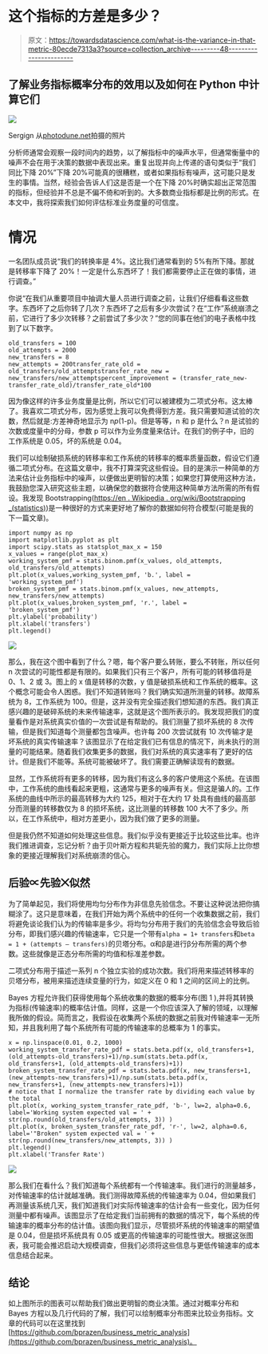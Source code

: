 # 这个指标的方差是多少？

> 原文：<https://towardsdatascience.com/what-is-the-variance-in-that-metric-80ecde7313a3?source=collection_archive---------48----------------------->

## 了解业务指标概率分布的效用以及如何在 Python 中计算它们

![](img/c792efa28108deb1b4e6053b45a51ecf.png)

Sergign 从[photodune.net](https://photodune.net/item/pencil-and-graph/24956886)拍摄的照片

分析师通常会观察一段时间内的趋势，以了解指标中的噪声水平，但通常衡量中的噪声不会在用于决策的数据中表现出来。重复出现并向上传递的语句类似于“我们同比下降 20%”下降 20%可能真的很糟糕，或者如果指标有噪声，这可能只是发生的事情。当然，经验会告诉人们这是否是一个在下降 20%时确实超出正常范围的指标，但经验并不总是不偏不倚和听到的。大多数商业指标都是比例的形式。在本文中，我将探索我们如何评估标准业务度量的可信度。

# 情况

一名团队成员说“我们的转换率是 4%。这比我们通常看到的 5%有所下降。那就是转移率下降了 20%！一定是什么东西坏了！我们都需要停止正在做的事情，进行调查。”

你说“在我们从重要项目中抽调大量人员进行调查之前，让我们仔细看看这些数字。东西坏了之后你转了几次？东西坏了之后有多少次尝试？在“工作”系统崩溃之前，它进行了多少次转移？之前尝试了多少次？”您的同事在他们的电子表格中找到了以下数字。

```
old_transfers = 100
old_attempts = 2000
new_transfers = 8
new_attempts = 200transfer_rate_old = old_transfers/old_attemptstransfer_rate_new = new_transfers/new_attemptspercent_improvement = (transfer_rate_new-transfer_rate_old)/transfer_rate_old*100
```

因为像这样的许多业务度量是比例，所以它们可以被建模为二项式分布。这太棒了。我喜欢二项式分布，因为感觉上我可以免费得到方差。我只需要知道试验的次数，然后就是:方差神奇地显示为 n*p*(1-p)。但是等等，n 和 p 是什么？n 是试验的次数或度量中的分母，参数 p 可以作为业务度量来估计。在我们的例子中，旧的工作系统是 0.05，坏的系统是 0.04。

我们可以绘制破损系统的转移率和工作系统的转移率的概率质量函数，假设它们遵循二项式分布。在这篇文章中，我不打算深究这些假设。目的是演示一种简单的方法来估计业务指标中的噪声，以便做出更明智的决策；如果您打算使用这种方法，我鼓励您深入研究这些主题，以确保您的数据符合使用这种简单方法所需的所有假设。我发现 Bootstrapping([https://en . Wikipedia . org/wiki/Bootstrapping _(statistics)](https://en.wikipedia.org/wiki/Bootstrapping_(statistics)))是一种很好的方式来更好地了解你的数据如何符合模型(可能是我的下一篇文章)。

```
import numpy as np
import matplotlib.pyplot as plt
import scipy.stats as statsplot_max_x = 150
x_values = range(plot_max_x)
working_system_pmf = stats.binom.pmf(x_values, old_attempts, old_transfers/old_attempts)
plt.plot(x_values,working_system_pmf, 'b.', label = 'working_system_pmf')
broken_system_pmf = stats.binom.pmf(x_values, new_attempts, new_transfers/new_attempts)
plt.plot(x_values,broken_system_pmf, 'r.', label = 'broken_system_pmf')
plt.ylabel('probability')
plt.xlabel('transfers')
plt.legend()
```

![](img/0adf7c00d73e49c60833729470192475.png)

那么，我在这个图中看到了什么？嗯，每个客户要么转账，要么不转账，所以任何 n 次尝试的可能性都是有限的。如果我们只有三个客户，所有可能的转移值将是 0、1、2 或 3。图上的 x 值是转移的次数，y 值是破损系统和工作系统的概率。这个概念可能会令人困惑。我们不知道转账吗？我们确实知道所测量的转移。故障系统为 8，工作系统为 100。但是，这并没有完全描述我们想知道的东西。我们真正感兴趣的是破碎系统的未来传输速率，这就是这个图所表示的。我发现把我们的度量看作是对系统真实价值的一次尝试是有帮助的。我们测量了损坏系统的 8 次传输，但是我们知道每个测量都包含噪声。也许每 200 次尝试就有 10 次传输才是坏系统的真实传输速率？该图显示了在给定我们已有信息的情况下，尚未执行的测量的可能结果。随着我们收集更多的数据，我们对系统的真实速率有了更好的估计。但是我们不能等。系统可能被破坏了。我们需要正确解读现有的数据。

显然，工作系统将有更多的转移，因为我们有这么多的客户使用这个系统。在该图中，工作系统的曲线看起来更粗，这通常与更多的噪声有关。但这是骗人的。工作系统的曲线中所示的最高转移为大约 125，相对于在大约 17 处具有曲线的最高部分而测量的转移数仅为 8 的损坏系统，这比测量的转移数 100 大不了多少。所以，在工作系统中，相对方差更小，因为我们做了更多的测量。

但是我仍然不知道如何处理这些信息。我们似乎没有更接近于比较这些比率。也许我们推进调查，忘记分析？由于贝叶斯方程和共轭先验的魔力，我们实际上比你想象的更接近理解我们对系统崩溃的信心。

## 后验∝先验⨉似然

为了简单起见，我们将使用均匀分布作为非信息先验信念。不要让这种说法把你搞糊涂了。这只是意味着，在我们开始为两个系统中的任何一个收集数据之前，我们将避免谈论我们认为的传输率是多少。将均匀分布用于我们的先验信念会导致后验分布，即我们感兴趣的传输速率，它只是一个带有`alpha = 1+ transfers`和`beta = 1 + (attempts — transfers)`的贝塔分布。α和β是进行β分布所需的两个参数。这些就像是正态分布所需的均值和标准差参数。

二项式分布用于描述一系列 n 个独立实验的成功次数。我们将用来描述转移率的贝塔分布，被用来描述连续变量的行为，如定义在 0 和 1 之间的区间上的比例。

Bayes 方程允许我们获得使用每个系统收集的数据的概率分布(图 1 ),并将其转换为指标(传输速率)的概率估计值。同样，这是一个你应该深入了解的领域，以理解我所做的假设。简而言之，我假设在收集两个系统的数据之前我对传输速率一无所知，并且我利用了每个系统所有可能的传输速率的总概率为 1 的事实。

```
x = np.linspace(0.01, 0.2, 1000)
working_system_transfer_rate_pdf = stats.beta.pdf(x, old_transfers+1, (old_attempts-old_transfers)+1)/np.sum(stats.beta.pdf(x, old_transfers+1, (old_attempts-old_transfers)+1))
broken_system_transfer_rate_pdf = stats.beta.pdf(x, new_transfers+1, (new_attempts-new_transfers)+1)/np.sum(stats.beta.pdf(x, new_transfers+1, (new_attempts-new_transfers)+1))
# notice that I normalize the transfer rate by dividing each value by the total 
plt.plot(x, working_system_transfer_rate_pdf, 'b-', lw=2, alpha=0.6, label='Working system expected val = ' + str(np.round(old_transfers/old_attempts, 3)) )
plt.plot(x, broken_system_transfer_rate_pdf, 'r-', lw=2, alpha=0.6, label='"Broken" system expected val = ' + str(np.round(new_transfers/new_attempts, 3)) )
plt.legend()
plt.xlabel('Transfer Rate')
```

![](img/96ed82d0baf65d4c869b6106f0778688.png)

那么我们在看什么？我们知道每个系统都有一个传输速率。我们进行的测量越多，对传输速率的估计就越准确。我们测得故障系统的传输速率为 0.04，但如果我们再测量该系统几天，我们知道我们对实际传输速率的估计会有一些变化，因为任何测量中都有噪声。该图显示了在给定我们当前拥有的数据的情况下，每个系统的传输速率的概率分布的估计值。该图向我们显示，尽管损坏系统的传输速率的期望值是 0.04，但是损坏系统具有 0.05 或更高的传输速率的可能性很大。根据这张图表，我可能会推迟启动大规模调查，但我们必须将这些信息与更低传输速率的成本信息结合起来。

## 结论

如上图所示的图表可以帮助我们做出更明智的商业决策。通过对概率分布和 Bayes 方程以及几行代码的了解，我们可以绘制概率分布图来比较业务指标。文章的代码可以在这里找到[https://github.com/bprazen/business_metric_analysis](https://github.com/bprazen/business_metric_analysis)。